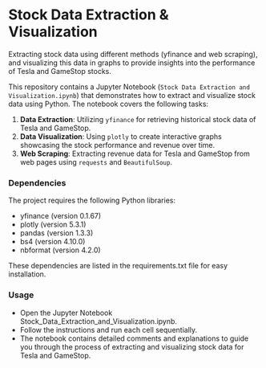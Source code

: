 # Stock Data Extraction & Visualization 
Extracting stock data using different methods (yfinance and web scraping), and visualizing this data in graphs to provide insights into the performance of Tesla and GameStop stocks. 


This repository contains a Jupyter Notebook (`Stock Data Extraction and Visualization.ipynb`) that demonstrates how to extract and visualize stock data using Python. The notebook covers the following tasks:

1. **Data Extraction**: Utilizing `yfinance` for retrieving historical stock data of Tesla and GameStop.
2. **Data Visualization**: Using `plotly` to create interactive graphs showcasing the stock performance and revenue over time.
3. **Web Scraping**: Extracting revenue data for Tesla and GameStop from web pages using `requests` and `BeautifulSoup`.

### Dependencies

The project requires the following Python libraries:

   - yfinance (version 0.1.67)
   - plotly (version 5.3.1)
   - pandas (version 1.3.3)
   - bs4 (version 4.10.0)
   - nbformat (version 4.2.0)

These dependencies are listed in the requirements.txt file for easy installation.

### Usage

   - Open the Jupyter Notebook Stock_Data_Extraction_and_Visualization.ipynb.
   - Follow the instructions and run each cell sequentially.
   - The notebook contains detailed comments and explanations to guide you through the process of extracting and visualizing stock data for Tesla and GameStop.
